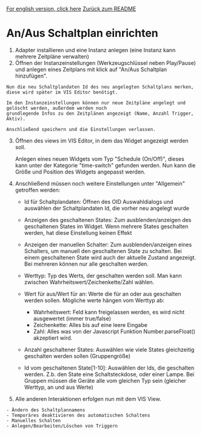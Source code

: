 [For english version, click here](doc/Setup.en.md)
[Zurück zum README](README.md)

# An/Aus Schaltplan einrichten

  1. Adapter installieren und eine Instanz anlegen (eine Instanz kann mehrere Zeitpläne verwalten)
  2. Öffnen der Instanzeinstellungen (Werkzeugschlüssel neben Play/Pause) und anlegen eines Zeitplans mit klick auf
    "An/Aus Schaltplan hinzufügen". 
    
    Nun die neu Schaltplandaten Id des neu angelegten Schaltplans merken, diese wird später im VIS Editor benötigt.
    
    Im den Instanzeinstellungen können nur neue Zeitpläne angelegt und gelöscht werden, außerdem werden noch
    grundlegende Infos zu den Zeitplänen angezeigt (Name, Anzahl Trigger, Aktiv).
    
    Anschließend speichern und die Einstellungen verlassen.
  3. Öffnen des views im VIS Editor, in dem das Widget angezeigt werden soll.
  
     Anlegen eines neuen Widgets vom Typ "Schedule (On/Off)", dieses kann unter der Kategorie "time-switch" gefunden
     werden. Nun kann die Größe und Position des Widgets angepasst werden.
     
  4. Anschließend müssen noch weitere Einstellungen unter "Allgemein" getroffen werden:
  
     - Id für Schaltplandaten: Öffnen des OID Auswahldialogs und auswählen der Schaltplandaten Id, die vorher neu
        angelegt wurde
     - Anzeigen des geschaltenen States: Zum ausblenden/anzeigen des geschaltenen States im Widget. Wenn mehrere
        States geschalten werden, hat diese Einstellung keinen Effekt
     - Anzeigen der manuellen Schalter: Zum ausblenden/anzeigen eines Schalters, um manuell den geschaltenen State
        zu schalten. Bei einem geschaltenen State wird auch der aktuelle Zustand angezeigt. Bei mehreren können nur
        alle geschalten werden.
     - Werttyp: Typ des Werts, der geschalten werden soll. Man kann zwischen Wahrheitswert/Zeichenkette/Zahl wählen.
     - Wert für aus/Wert für an: Werte die für an oder aus geschalten werden sollen. Mögliche werte hängen vom Werttyp ab:

        - Wahrheitswert: Feld kann freigelassen werden, es wird nicht ausgewertet (immer true/false)
        - Zeichenkette: Alles bis auf eine leere Eingabe
        - Zahl: Alles was von der Javascript Funktion Number.parseFloat() akzeptiert wird.
        
     - Anzahl geschaltener States: Auswählen wie viele States gleichzeitig geschalten werden sollen (Gruppengröße)
     - Id vom geschaltenen State[1-10]: Auswählen der Ids, die geschalten werden. Z.b. den State eine Schaltsteckdose,
      oder einer Lampe. Bei Gruppen müssen die Geräte alle vom gleichen Typ sein (gleicher Werttyp, an und aus Werte)
      
  5. Alle anderen Interaktionen erfolgen nun mit dem VIS View.
  
    - Ändern des Schaltplannamens
    - Temporäres deaktivieren des automatischen Schaltens
    - Manuelles Schalten
    - Anlegen/Bearbeiten/Löschen von Triggern